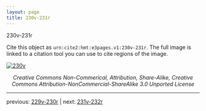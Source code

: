 ```yaml
---
layout: page
title: 230v-231r
---
```


230v-231r

Cite this object as `urn:cite2:hmt:e3pages.v1:230v-231r`. The full image is linked to a citation tool you can use to cite regions of the image.

[![230v](http://www.homermultitext.org/iipsrv?IIIF=/project/homer/pyramidal/deepzoom/hmt/e3bifolio/v1/E3_230v_231r.tif/full/800,/0/default.jpg)](http://www.homermultitext.org/ict2/?urn=urn:cite2:hmt:e3bifolio.v1:E3_230v_231r) 

<p style="text-align: center; font-style: italic;">Creative Commons Non-Commerical, Attribution, Share-Alike, Creative Commons Attribution-NonCommercial-ShareAlike 3.0 Unported License</p>

---

previous: [229v-230r](../229v-230r/) | next: [231v-232r](../231v-232r/)